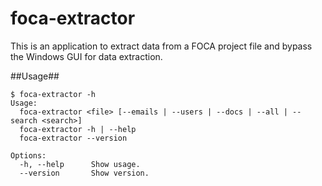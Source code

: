 foca-extractor
===
This is an application to extract data from a FOCA project file and bypass the Windows GUI for data extraction.

##Usage##
```
$ foca-extractor -h
Usage:
  foca-extractor <file> [--emails | --users | --docs | --all | --search <search>]
  foca-extractor -h | --help
  foca-extractor --version

Options:
  -h, --help      Show usage.
  --version       Show version.
```
